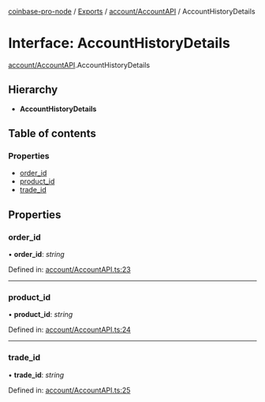 [coinbase-pro-node](../../README.md) / [Exports](../../modules.md) / [account/AccountAPI](../../modules/account_accountapi.md) / AccountHistoryDetails

# Interface: AccountHistoryDetails

[account/AccountAPI](../../modules/account_accountapi.md).AccountHistoryDetails

## Hierarchy

- **AccountHistoryDetails**

## Table of contents

### Properties

- [order_id](accountapi.accounthistorydetails.md#order_id)
- [product_id](accountapi.accounthistorydetails.md#product_id)
- [trade_id](accountapi.accounthistorydetails.md#trade_id)

## Properties

### order_id

• **order_id**: _string_

Defined in: [account/AccountAPI.ts:23](https://github.com/bennycode/coinbase-pro-node/blob/7d07dce/src/account/AccountAPI.ts#L23)

---

### product_id

• **product_id**: _string_

Defined in: [account/AccountAPI.ts:24](https://github.com/bennycode/coinbase-pro-node/blob/7d07dce/src/account/AccountAPI.ts#L24)

---

### trade_id

• **trade_id**: _string_

Defined in: [account/AccountAPI.ts:25](https://github.com/bennycode/coinbase-pro-node/blob/7d07dce/src/account/AccountAPI.ts#L25)
